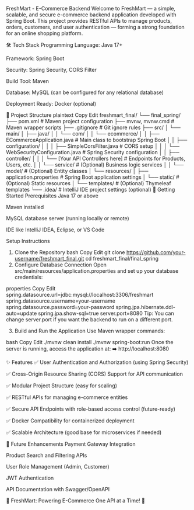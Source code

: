 FreshMart - E-Commerce Backend
Welcome to FreshMart — a simple, scalable, and secure e-commerce backend application developed with Spring Boot.
This project provides RESTful APIs to manage products, orders, customers, and user authentication — forming a strong foundation for an online shopping platform.

🛠️ Tech Stack
Programming Language: Java 17+

Framework: Spring Boot

Security: Spring Security, CORS Filter

Build Tool: Maven

Database: MySQL (can be configured for any relational database)

Deployment Ready: Docker (optional)

📂 Project Structure
plaintext
Copy
Edit
freshmart_final/
└── final_spring/
    ├── pom.xml                      # Maven project configuration
    ├── mvnw, mvnw.cmd                # Maven wrapper scripts
    ├── .gitignore                    # Git ignore rules
    ├── src/
    │   └── main/
    │       ├── java/
    │       │   └── com/
    │       │       └── ecommerce/
    │       │           ├── ECommerceApplication.java    # Main class to bootstrap Spring Boot
    │       │           ├── configuration/
    │       │           │   ├── SimpleCorsFilter.java     # CORS setup
    │       │           │   └── WebSecurityConfiguration.java # Spring Security configuration
    │       │           ├── controller/
    │       │           │   └── [Your API Controllers here]  # Endpoints for Products, Users, etc.
    │       │           └── service/                       # (Optional) Business logic services
    │       │           └── model/                         # (Optional) Entity classes
    │       └── resources/
    │           ├── application.properties  # Spring Boot application settings
    │           └── static/                  # (Optional) Static resources
    │           └── templates/               # (Optional) Thymeleaf templates
    └── .idea/                               # IntelliJ IDE project settings (optional)
🚀 Getting Started
Prerequisites
Java 17 or above

Maven installed

MySQL database server (running locally or remote)

IDE like IntelliJ IDEA, Eclipse, or VS Code

Setup Instructions
1. Clone the Repository
bash
Copy
Edit
git clone https://github.com/your-username/freshmart_final.git
cd freshmart_final/final_spring
2. Configure Database Connection
Open src/main/resources/application.properties and set up your database credentials:

properties
Copy
Edit
spring.datasource.url=jdbc:mysql://localhost:3306/freshmart
spring.datasource.username=your-username
spring.datasource.password=your-password
spring.jpa.hibernate.ddl-auto=update
spring.jpa.show-sql=true
server.port=8080
Tip: You can change server.port if you want the backend to run on a different port.

3. Build and Run the Application
Use Maven wrapper commands:

bash
Copy
Edit
./mvnw clean install
./mvnw spring-boot:run
Once the server is running, access the application at:
➡️ http://localhost:8080

✨ Features
✅ User Authentication and Authorization (using Spring Security)

✅ Cross-Origin Resource Sharing (CORS) Support for API communication

✅ Modular Project Structure (easy for scaling)

✅ RESTful APIs for managing e-commerce entities

✅ Secure API Endpoints with role-based access control (future-ready)

✅ Docker Compatibility for containerized deployment

✅ Scalable Architecture (good base for microservices if needed)

📄 Future Enhancements
Payment Gateway Integration

Product Search and Filtering APIs

User Role Management (Admin, Customer)

JWT Authentication

API Documentation with Swagger/OpenAPI

🚀 FreshMart: Powering E-Commerce One API at a Time! 🚀
